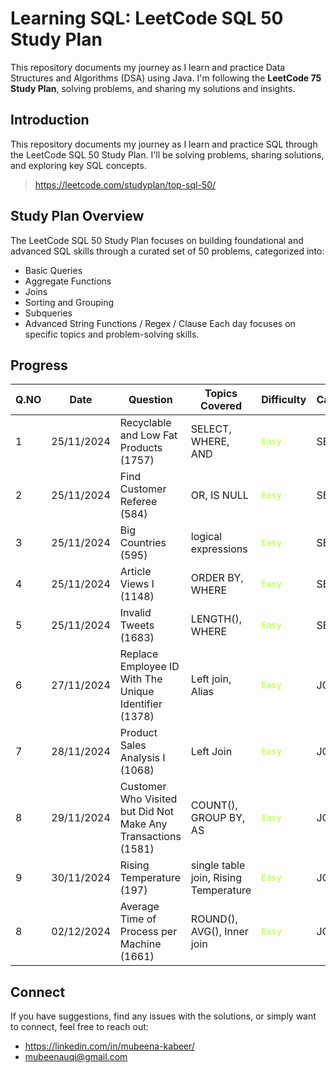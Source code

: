 # Learning SQL: LeetCode SQL 50 Study Plan
This repository documents my journey as I learn and practice Data Structures and Algorithms (DSA) using Java. I'm following the **LeetCode 75 Study Plan**, solving problems, and sharing my solutions and insights.

## Introduction
This repository documents my journey as I learn and practice SQL through the LeetCode SQL 50 Study Plan. I'll be solving problems, sharing solutions, and exploring key SQL concepts.
> https://leetcode.com/studyplan/top-sql-50/

## Study Plan Overview
The LeetCode SQL 50 Study Plan focuses on building foundational and advanced SQL skills through a curated set of 50 problems, categorized into:
- Basic Queries
- Aggregate Functions
- Joins
- Sorting and Grouping
- Subqueries
- Advanced String Functions / Regex / Clause
Each day focuses on specific topics and problem-solving skills.

## Progress

| Q.NO | Date        | Question                                | Topics Covered| Difficulty | Category |
| --- | ----------- | ---------------------------------------| ---------------| ------------| --------- | 
| 1  | 25/11/2024  | Recyclable and Low Fat Products (1757) | SELECT, WHERE, AND | <code style="color : greenyellow">Easy</code> | SELECT |
| 2  | 25/11/2024  | Find Customer Referee (584) | OR, IS NULL | <code style="color : greenyellow">Easy</code> | SELECT |
| 3  | 25/11/2024  | Big Countries (595) | logical expressions | <code style="color : greenyellow">Easy</code> | SELECT |
| 4  | 25/11/2024  | Article Views I (1148) | ORDER BY, WHERE | <code style="color : greenyellow">Easy</code> | SELECT |
| 5  | 25/11/2024  | Invalid Tweets (1683) | LENGTH(), WHERE | <code style="color : greenyellow">Easy</code> | SELECT |
| 6  | 27/11/2024  | Replace Employee ID With The Unique Identifier (1378) | Left join, Alias | <code style="color : greenyellow">Easy</code> | JOIN |
| 7  | 28/11/2024  | Product Sales Analysis I (1068) | Left Join | <code style="color : greenyellow">Easy</code> | JOIN | JOIN |
| 8  | 29/11/2024  | Customer Who Visited but Did Not Make Any Transactions (1581) | COUNT(), GROUP BY, AS | <code style="color : greenyellow">Easy</code> | JOIN |
| 9  | 30/11/2024  | Rising Temperature (197) | single table join, Rising Temperature | <code style="color : greenyellow">Easy</code> | JOIN |
| 8  | 02/12/2024  | Average Time of Process per Machine (1661) | ROUND(), AVG(), Inner join | <code style="color : greenyellow">Easy</code> | JOIN |

## Connect
If you have suggestions, find any issues with the solutions, or simply want to connect, feel free to reach out:
- https://linkedin.com/in/mubeena-kabeer/
- mubeenauqi@gmail.com




